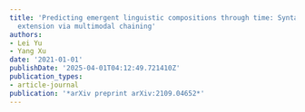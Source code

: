 ```yaml
---
title: 'Predicting emergent linguistic compositions through time: Syntactic frame
  extension via multimodal chaining'
authors:
- Lei Yu
- Yang Xu
date: '2021-01-01'
publishDate: '2025-04-01T04:12:49.721410Z'
publication_types:
- article-journal
publication: '*arXiv preprint arXiv:2109.04652*'
---
```

